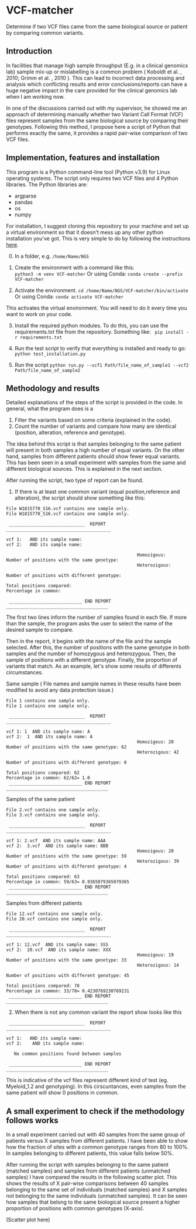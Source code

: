 # VCF-matcher

Determine if two VCF files came from the same biological source or patient by comparing common variants.

## Introduction

In facilities that manage high sample throughput (E.g. in a clinical genomics lab) sample mix-up or mislabelling is a common problem ( Koboldt et al. , 2010; Grimm et al. , 2010 ). This can lead to incorrect data processing and analysis which conflicting results and error conclusions/reports can have a huge negative impact in the care provided for the clinical genomics lab when I am working now.

In one of the discussions carried out with my supervisor, he showed me an approach of determining manually whether two Variant Call Format (VCF) files represent samples from the same biological source by comparing their genotypes. Following this method, I propose here a script of Python that performs exactly the same, it provides a rapid pair-wise comparison of two VCF files.

##  Implementation, features and installation

This program is a Python command-line tool (Python v3.9) for Linux operating systems. The script only requires two VCF files and 4 Python libraries. The Python libraries are:

- argparse
- pandas
- os
- numpy

For installation, I suggest cloning this repository to your machine and set up a virtual environment so that it doesn't mess up any other python installation you've got. This is very simple to do by following the instructions [here](https://docs.python.org/3/tutorial/venv.html).

0. In a folder, e.g.  `/home/Name/NGS` 
1. Create the environment with a command like this:  
    `python3 -m venv VCF-matcher`
Or using Conda:
    `conda create --prefix VCF-matcher`

2. Activate the environment.
    `cd /home/Name/NGS/VCF-matcher/bin/activate`
Or using Conda:
    `conda activate VCF-matcher`

This activates the virtual environment. You will need to do it every time you want to work on your code.

3. Install the required python modules. To do this, you can use the requirements.txt file from the repository. Something like:
    ` pip install -r requirements.txt`

4. Run the test script to verify that everything is installed and ready to go:
    `python test_installation.py`

5. Run the script
    `python run.py --vcf1 Path/file_name_of_sample1 --vcf2 Path/file_name_of_sample2`


## Methodology and results

Detailed explanations of the steps of the script is provided in the code. In general, what the program does is a 

1. Filter the variants based on some criteria (explained in the code).
2. Count the number of variants and compare how many are identical (position, alteration, reference and genotype).

The idea behind this script is that samples belonging to the same patient will present in both samples a high number of equal variants. On the other hand, samples from different patients should show fewer equal variants. This has been seen in a small experiment with samples from the same and different biological sources. This is explained in the next section.

After running the script, two type of report can be found.

1. If there is at least one common variant (equal position,reference and alteration), the script should show something like this:

```
File W1815770_S16.vcf contains one sample only.
File W1815770_S16.vcf contains one sample only.

 _____________________________  REPORT  ________________________________________ 

vcf 1:   AND its sample name: 
vcf 2:   AND its sample name: 

                                                  Homozigous:  
Number of positions with the same genotype:  
                                                  Heterozigous: 
                                                
Number of positions with different genotype:  
                                                  
Total positions compared: 
Percentage in common: 

 ____________________________ END REPORT  _______________________________________
```

The first two lines inform the number of samples found in each file. If more than the sample, the program asks the user to select the name of the desired sample to compare.

Then in the report, it begins with the name of the file and the sample selected. After this, the number of positions with the same genotype in both samples and the number of homozygous and heterozygous. Then, the sample of positions with a different genotype. Finally, the proportion of variants that match. As an example, let's show some results of differents circumstances.

Same sample 
( File names and sample names in these results have been modified to avoid any data protection issue.)
```
File 1 contains one sample only. 
File 1 contains one sample only.

 _____________________________  REPORT  ________________________________________ 

vcf 1: 1  AND its sample name: A 
vcf 2:  1  AND its sample name: A
                                                  Homozigous: 20 
Number of positions with the same genotype: 62 
                                                  Heterozigous: 42 
                                                
Number of positions with different genotype: 0 
                                                  
Total positions compared: 62
Percentage in common: 62/62= 1.0
 ____________________________ END REPORT  _______________________________________
```
Samples of the same patient

```
File 2.vcf contains one sample only.
File 3.vcf contains one sample only.

 _____________________________  REPORT  ________________________________________ 

vcf 1: 2.vcf  AND its sample name: AAA  
vcf 2:  3.vcf  AND its sample name: BBB
                                                  Homozigous: 20 
Number of positions with the same genotype: 59 
                                                  Heterozigous: 39 
Number of positions with different genotype: 4 
                                                  
Total positions compared: 63
Percentage in common: 59/63= 0.9365079365079365
 ____________________________ END REPORT  _______________________________________
```

Samples from different patients

```
File 12.vcf contains one sample only.
File 20.vcf contains one sample only.

 _____________________________  REPORT  ________________________________________ 

vcf 1: 12.vcf  AND its sample name: SSS  
vcf 2:  20.vcf  AND its sample name: XXX
                                                  Homozigous: 19 
Number of positions with the same genotype: 33 
                                                  Heterozigous: 14 
                                                
Number of positions with different genotype: 45 
                                                  
Total positions compared: 78
Percentage in common: 33/78= 0.4230769230769231
 ____________________________ END REPORT  _______________________________________
```

2. When there is not any common variant the report show looks like this 

```
 _____________________________  REPORT  ________________________________________ 

vcf 1:   AND its sample name: 
vcf 2:    AND its sample name: 

   No common positions found between samples

 ____________________________ END REPORT  _______________________________________
```
This is indicative of the vcf files represent different kind of test (eg. Myeloid_1.2 and genotyping). In this cirscuntances, even samples from the same patient will show 0 positions in common. 



##  A small experiment to check if the methodology follows works
In a small experiment carried out with 40 samples from the same group of patients versus  X samples from different patients. I have been able to show how the fraction of sites with a common genotype ranges from 80 to 100%. In samples belonging to different patients, this value falls below 50%. 


After running the script with samples belonging to the same patient (matched samples) and samples from different patients (unmatched samples) I have compared the results in the following scatter plot. This shows the results of X pair-wise comparisons between 40 samples belonging to the same set of individuals (matched samples)  and X samples not belonging to the same individuals (unmatched samples). It can be seen how samples that belong to the same biological source present a higher proportion of positions with common genotypes (X-axis).

(Scatter plot here)
